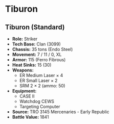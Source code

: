 # Tiburon
## Tiburon (Standard)
- **Role:** Striker
- **Tech Base:** Clan (3099)
- **Chassis:** 35 tons (Endo Steel)
- **Movement:** 7 / 11 / 0, XL
- **Armor:** 115 (Ferro Fibrous)
- **Heat Sinks:** 15 (30)
- **Weapons:**
  - ER Medium Laser × 4
  - ER Small Laser × 2
  - SRM 2 × 2 (ammo: 50)
- **Equipment:**
  - CASE II
  - Watchdog CEWS
  - Targeting Computer
- **Source:** TRO 3145 Mercenaries - Early Republic
- **Battle Value:** 1841

